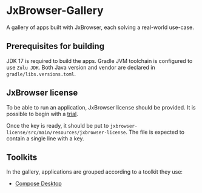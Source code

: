 # JxBrowser-Gallery

A gallery of apps built with JxBrowser, each solving a real-world use-case.

## Prerequisites for building

JDK 17 is required to build the apps. Gradle JVM toolchain is configured to use `Zulu JDK`. 
Both Java version and vendor are declared in `gradle/libs.versions.toml`.

## JxBrowser license

To be able to run an application, JxBrowser license should be provided.
It is possible to begin with a [trial](https://teamdev.com/jxbrowser/#evaluate).

Once the key is ready, it should be put to `jxbrowser-license/src/main/resources/jxbrowser-license`.
The file is expected to contain a single line with a key.

## Toolkits

In the gallery, applications are grouped according to a toolkit they use:

- [Compose Desktop](compose/README.md)
